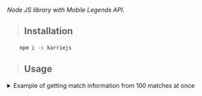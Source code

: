 _Node JS library with Mobile Legends API._

> ## Installation
####
```sh
	npm i -s karriejs
```
####

> ## Usage
<p>
<details><summary>Example of getting match information from 100 matches at once</summary>
####
```javascript
	const Karrie = require('karriejs');

	Karrie.Heroes.getAll()
		.then(res => console.log(res));
```
</p>
</details>
####
